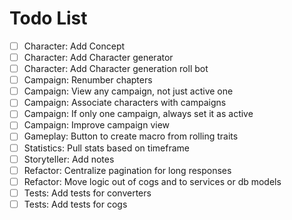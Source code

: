 # Todo List

-   [ ] Character: Add Concept
-   [ ] Character: Add Character generator
-   [ ] Character: Add Character generation roll bot
-   [ ] Campaign: Renumber chapters
-   [ ] Campaign: View any campaign, not just active one
-   [ ] Campaign: Associate characters with campaigns
-   [ ] Campaign: If only one campaign, always set it as active
-   [ ] Campaign: Improve campaign view
-   [ ] Gameplay: Button to create macro from rolling traits
-   [ ] Statistics: Pull stats based on timeframe
-   [ ] Storyteller: Add notes
-   [ ] Refactor: Centralize pagination for long responses
-   [ ] Refactor: Move logic out of cogs and to services or db models
-   [ ] Tests: Add tests for converters
-   [ ] Tests: Add tests for cogs
